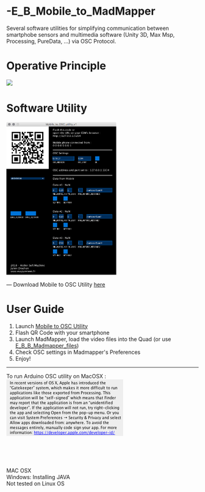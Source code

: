 # -E_B_Mobile_to_MadMapper

Several software utilities for simplifying communication between smartphobe sensors and multimedia software (Unity 3D, Max Msp, Processing, PureData, …) via OSC Protocol.

# Operative Principle
<img src="https://raw.githubusercontent.com/JulienDrochon/E_B_Mobile_to_MadMapper/master/operative-principle.png" />

# Software Utility
<img height="400px" src="https://raw.githubusercontent.com/JulienDrochon/-00_Software_utilities/master/00_03_Mobile_to_OSC_Utility/screenshot.png"/>

— Download Mobile to OSC Utility <a href="https://github.com/JulienDrochon/-00_Software_utilities/tree/master/00_03_Mobile_to_OSC_Utility">here</a>

# User Guide
1. Launch <a href="https://github.com/JulienDrochon/-00_Software_utilities/tree/master/00_03_Mobile_to_OSC_Utility">Mobile to OSC Utility</a>
2. Flash QR Code with your smartphone
3. Launch MadMapper, load the video files into the Quad (or use <a href="https://github.com/JulienDrochon/E_B_Mobile_to_MadMapper/tree/master/E_B_B_MadMapper_files">E_B_B_Madmapper_files</a>)
4. Check OSC settings in Madmapper's Preferences
5. Enjoy!
_____________
To run Arduino OSC utility on MacOSX :
<br/>
<img src="https://raw.githubusercontent.com/JulienDrochon/-E_A_Arduino_to_MadMapper/master/osx_gatekeeper.png" style="display:block;" />
<br/>
<br/>
<br/>
<div>
<br/>MAC OSX
<br/>Windows: Installing JAVA
<br/>Not tested on Linux OS
</div>

